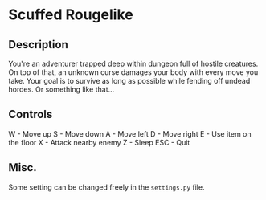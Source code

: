 # Scuffed Rougelike

## Description

You're an adventurer trapped deep within dungeon full of hostile creatures. On top of that, an unknown curse damages your body with every move you take. Your goal is to survive as long as possible while fending off undead hordes. Or something like that...

## Controls

W - Move up
S - Move down
A - Move left
D - Move right
E - Use item on the floor
X - Attack nearby enemy
Z - Sleep
ESC - Quit

## Misc.

Some setting can be changed freely in the `settings.py` file.

